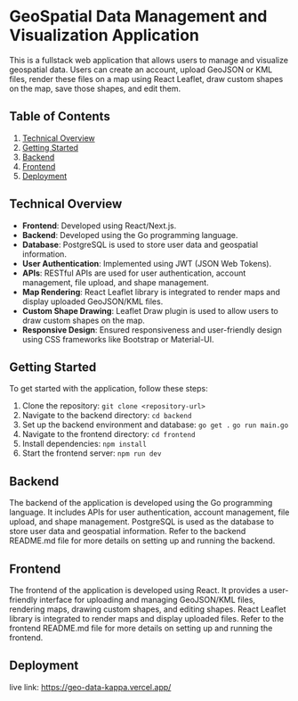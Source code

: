 # GeoSpatial Data Management and Visualization Application

This is a fullstack web application that allows users to manage and visualize geospatial data. Users can create an account, upload GeoJSON or KML files, render these files on a map using React Leaflet, draw custom shapes on the map, save those shapes, and edit them.

## Table of Contents

1. [Technical Overview](#technical-overview)
2. [Getting Started](#getting-started)
3. [Backend](#backend)
4. [Frontend](#frontend)
5. [Deployment](#deployment)

## Technical Overview

- **Frontend**: Developed using React/Next.js.
- **Backend**: Developed using the Go programming language.
- **Database**: PostgreSQL is used to store user data and geospatial information.
- **User Authentication**: Implemented using JWT (JSON Web Tokens).
- **APIs**: RESTful APIs are used for user authentication, account management, file upload, and shape management.
- **Map Rendering**: React Leaflet library is integrated to render maps and display uploaded GeoJSON/KML files.
- **Custom Shape Drawing**: Leaflet Draw plugin is used to allow users to draw custom shapes on the map.
- **Responsive Design**: Ensured responsiveness and user-friendly design using CSS frameworks like Bootstrap or Material-UI.

## Getting Started

To get started with the application, follow these steps:

1. Clone the repository: `git clone <repository-url>`
2. Navigate to the backend directory: `cd backend`
3. Set up the backend environment and database: 
    `go get .`
    `go run main.go`
4. Navigate to the frontend directory: `cd frontend`
5. Install dependencies: `npm install`
6. Start the frontend server: `npm run dev`



## Backend

The backend of the application is developed using the Go programming language. It includes APIs for user authentication, account management, file upload, and shape management. PostgreSQL is used as the database to store user data and geospatial information. Refer to the backend README.md file for more details on setting up and running the backend.

## Frontend

The frontend of the application is developed using React. It provides a user-friendly interface for uploading and managing GeoJSON/KML files, rendering maps, drawing custom shapes, and editing shapes. React Leaflet library is integrated to render maps and display uploaded files. Refer to the frontend README.md file for more details on setting up and running the frontend.

## Deployment

live link: https://geo-data-kappa.vercel.app/







